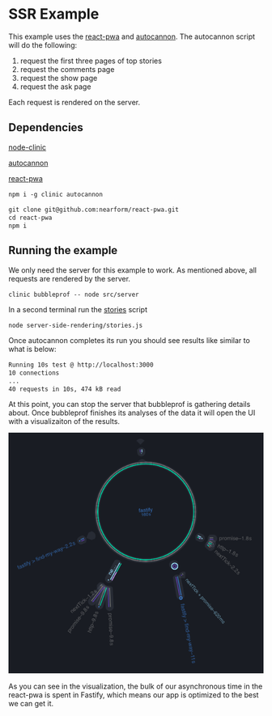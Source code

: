 # SSR Example
This example uses the [react-pwa](https://github.com/nearform/react-pwa) and [autocannon](https://github.com/mcollina/autocannon).  The autocannon script will do the following:

1. request the first three pages of top stories
2. request the comments page
3. request the show page
4. request the ask page

Each request is rendered on the server.

## Dependencies
[node-clinic](https://github.com/nearform/node-clinic)

[autocannon](https://github.com/mcollina/autocannon)

[react-pwa](https://github.com/nearform/react-pwa)

```
npm i -g clinic autocannon 
```

```
git clone git@github.com:nearform/react-pwa.git
cd react-pwa
npm i
```

## Running the example
We only need the server for this example to work. As mentioned above, all requests are rendered by the server.
```
clinic bubbleprof -- node src/server
```
In a second terminal run the [stories](./stories.js) script
```
node server-side-rendering/stories.js
```
Once autocannon completes its run you should see results like similar to what is below:
```
Running 10s test @ http://localhost:3000
10 connections
...
40 requests in 10s, 474 kB read
```
At this point, you can stop the server that bubbleprof is gathering details about.  Once bubbleprof finishes its analyses of the data it will open the UI with a visualizaiton of the results.

![react-pwa bubbleprof](./bubble.png)

As you can see in the visualization, the bulk of our asynchronous time in the react-pwa is spent in Fastify, which means our app is optimized to the best we can get it.
